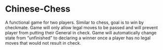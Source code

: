 # Chinese-Chess
A functional game for two players. Similar to chess, goal is to win by checkmate. Game will only allow legal moves to be passed and will prevent player from putting their General in check. Game will automatically change state from “unfinished” to declaring a winner once a player has no legal moves that would not result in check.
